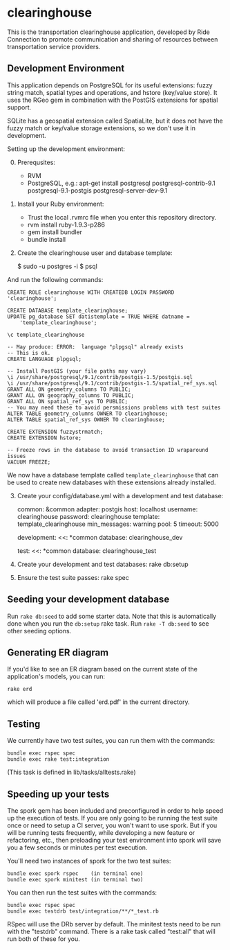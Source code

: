 clearinghouse
=============

This is the transportation clearinghouse application, developed by Ride
Connection to promote communication and sharing of resources between
transportation service providers.

Development Environment
-----------------------

This application depends on PostgreSQL for its useful extensions: fuzzy string
match, spatial types and operations, and hstore (key/value store).  It uses
the RGeo gem in combination with the PostGIS extensions for spatial support.

SQLite has a geospatial extension called SpatiaLite, but it does not have the
fuzzy match or key/value storage extensions, so we don't use it in development.

Setting up the development environment:

0. Prerequsites:
   - RVM
   - PostgreSQL, e.g.:
         apt-get install postgresql postgresql-contrib-9.1 \
                         postgresql-9.1-postgis postgresql-server-dev-9.1

1. Install your Ruby environment:
   - Trust the local .rvmrc file when you enter this repository directory.
   - rvm install ruby-1.9.3-p286
   - gem install bundler
   - bundle install
 
2. Create the clearinghouse user and database template:

    $ sudo -u postgres -i
    $ psql

And run the following commands:

    CREATE ROLE clearinghouse WITH CREATEDB LOGIN PASSWORD 'clearinghouse';

    CREATE DATABASE template_clearinghouse;
    UPDATE pg_database SET datistemplate = TRUE WHERE datname =
        'template_clearinghouse';
    
    \c template_clearinghouse

    -- May produce: ERROR:  language "plpgsql" already exists
    -- This is ok.
    CREATE LANGUAGE plpgsql;
    
    -- Install PostGIS (your file paths may vary)
    \i /usr/share/postgresql/9.1/contrib/postgis-1.5/postgis.sql
    \i /usr/share/postgresql/9.1/contrib/postgis-1.5/spatial_ref_sys.sql
    GRANT ALL ON geometry_columns TO PUBLIC;
    GRANT ALL ON geography_columns TO PUBLIC;
    GRANT ALL ON spatial_ref_sys TO PUBLIC;
    -- You may need these to avoid persmissions problems with test suites
    ALTER TABLE geometry_columns OWNER TO clearinghouse;
    ALTER TABLE spatial_ref_sys OWNER TO clearinghouse;

    CREATE EXTENSION fuzzystrmatch;
    CREATE EXTENSION hstore;
    
    -- Freeze rows in the database to avoid transaction ID wraparound issues
    VACUUM FREEZE;

We now have a database template called `template_clearinghouse` that can be
used to create new databases with these extensions already installed.

3. Create your config/database.yml with a development and test database:

    common: &common
      adapter: postgis
      host: localhost
      username: clearinghouse
      password: clearinghouse
      template: template_clearinghouse
      min_messages: warning
      pool: 5
      timeout: 5000
    
    development:
      <<: *common
      database: clearinghouse_dev
    
    test:
      <<: *common
      database: clearinghouse_test

4. Create your development and test databases: rake db:setup

5. Ensure the test suite passes: rake spec

Seeding your development database
---------------------------------

Run `rake db:seed` to add some starter data. Note that this is automatically 
done when you run the `db:setup` rake task. Run `rake -T db:seed` to see other
seeding options.

Generating ER diagram
---------------------

If you'd like to see an ER diagram based on the current state of the
application's models, you can run:

    rake erd

which will produce a file called 'erd.pdf' in the current directory.

Testing
-------

We currently have two test suites, you can run them with the commands:

    bundle exec rspec spec
    bundle exec rake test:integration

(This task is defined in lib/tasks/alltests.rake)

Speeding up your tests
----------------------

The spork gem has been included and preconfigured in order to help speed up the 
execution of tests. If you are only going to be running the test suite once or 
need to setup a CI server, you won't want to use spork. But if you will be
running tests frequently, while developing a new feature or refactoring, etc., 
then preloading your test environment into spork will save you a few seconds 
or minutes per test execution.

You'll need two instances of spork for the two test suites:

    bundle exec spork rspec    (in terminal one)
    bundle exec spork minitest (in terminal two)

You can then run the test suites with the commands:

    bundle exec rspec spec
    bundle exec testdrb test/integration/**/*_test.rb

RSpec will use the DRb server by default. The minitest tests need to be run
with the "testdrb" command.  There is a rake task called "test:all" that will
run both of these for you.
